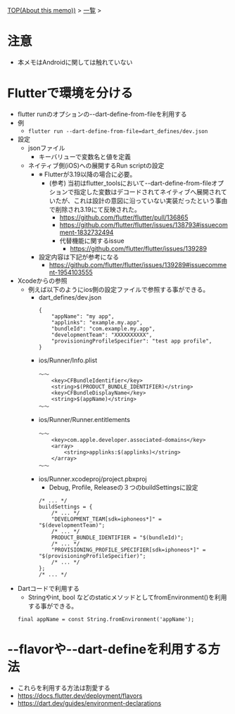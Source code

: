 [TOP(About this memo))](../README.md) > [一覧](./README.md) >


# 注意
* 本メモはAndroidに関しては触れていない

# Flutterで環境を分ける
* flutter runのオプションの--dart-define-from-fileを利用する
* 例
    * `flutter run --dart-define-from-file=dart_defines/dev.json`
* 設定
    * jsonファイル
        * キーバリューで変数名と値を定義
    * ネイティブ側(iOS)への展開するRun scriptの設定
        * ※ Flutterが3.19以降の場合に必要。
            * (参考) 当初はflutter_toolsにおいて--dart-define-from-fileオプションで指定した変数はデコードされてネイティブへ展開されていたが、これは設計の意図に沿っていない実装だったという事由で削除され3.19にて反映された。
                * https://github.com/flutter/flutter/pull/136865
                * https://github.com/flutter/flutter/issues/138793#issuecomment-1832732494
                * 代替機能に関するissue
                    * https://github.com/flutter/flutter/issues/139289
        * 設定内容は下記が参考になる
            * https://github.com/flutter/flutter/issues/139289#issuecomment-1954103555
* Xcodeからの参照
    * 例えば以下のようにios側の設定ファイルで参照する事ができる。
        * dart_defines/dev.json
            ```
            {
                "appName": "my app",
                "applinks": "example.my.app",
                "bundleId": "com.example.my.app",
                "developmentTeam": "XXXXXXXXXX",
                "provisioningProfileSpecifier": "test app profile",
            }
            ```
        * ios/Runner/Info.plist
            ```
            〜〜
                <key>CFBundleIdentifier</key>
	            <string>$(PRODUCT_BUNDLE_IDENTIFIER)</string>
                <key>CFBundleDisplayName</key>
                <string>$(appName)</string>
            〜〜
            ```
        * ios/Runner/Runner.entitlements
            ```
            〜〜
                <key>com.apple.developer.associated-domains</key>
                <array>
                    <string>applinks:$(applinks)</string>
                </array>
            〜〜
            ```
        * ios/Runner.xcodeproj/project.pbxproj
            * Debug, Profile, Releaseの３つのbuildSettingsに設定
            ```
            /* ... */
            buildSettings = {
                /* ... */
                "DEVELOPMENT_TEAM[sdk=iphoneos*]" = "$(developmentTeam)";
                /* ... */
                PRODUCT_BUNDLE_IDENTIFIER = "$(bundleId)";
                /* ... */
                "PROVISIONING_PROFILE_SPECIFIER[sdk=iphoneos*]" = "$(provisioningProfileSpecifier)";
                /* ... */
            };
            /* ... */
            ```
* Dartコードで利用する
    * Stringやint, bool などのstaticメソッドとしてfromEnvironment()を利用する事ができる。
    ```
    final appName = const String.fromEnvironment('appName');
    ```

# --flavorや--dart-defineを利用する方法
* これらを利用する方法は割愛する
* https://docs.flutter.dev/deployment/flavors
* https://dart.dev/guides/environment-declarations